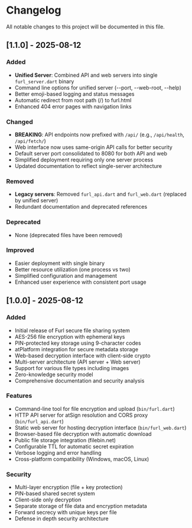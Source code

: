 # Changelog

All notable changes to this project will be documented in this file.

## [1.1.0] - 2025-08-12

### Added
- **Unified Server**: Combined API and web servers into single `furl_server.dart` binary
- Command line options for unified server (--port, --web-root, --help)
- Better emoji-based logging and status messages
- Automatic redirect from root path (/) to furl.html
- Enhanced 404 error pages with navigation links

### Changed
- **BREAKING**: API endpoints now prefixed with `/api/` (e.g., `/api/health`, `/api/fetch/`)
- Web interface now uses same-origin API calls for better security
- Default server port consolidated to 8080 for both API and web
- Simplified deployment requiring only one server process
- Updated documentation to reflect single-server architecture

### Removed
- **Legacy servers**: Removed `furl_api.dart` and `furl_web.dart` (replaced by unified server)
- Redundant documentation and deprecated references

### Deprecated
- None (deprecated files have been removed)

### Improved
- Easier deployment with single binary
- Better resource utilization (one process vs two)
- Simplified configuration and management
- Enhanced user experience with consistent port usage

## [1.0.0] - 2025-08-12

### Added
- Initial release of Furl secure file sharing system
- AES-256 file encryption with ephemeral keys
- PIN-protected key storage using 9-character codes
- atPlatform integration for secure metadata storage
- Web-based decryption interface with client-side crypto
- Multi-server architecture (API server + Web server)
- Support for various file types including images
- Zero-knowledge security model
- Comprehensive documentation and security analysis

### Features
- Command-line tool for file encryption and upload (`bin/furl.dart`)
- HTTP API server for atSign resolution and CORS proxy (`bin/furl_api.dart`)
- Static web server for hosting decryption interface (`bin/furl_web.dart`)
- Browser-based file decryption with automatic download
- Public file storage integration (filebin.net)
- Configurable TTL for automatic secret expiration
- Verbose logging and error handling
- Cross-platform compatibility (Windows, macOS, Linux)

### Security
- Multi-layer encryption (file + key protection)
- PIN-based shared secret system
- Client-side only decryption
- Separate storage of file data and encryption metadata
- Forward secrecy with unique keys per file
- Defense in depth security architecture
